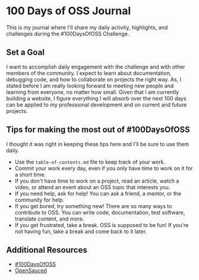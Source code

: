 # 100 Days of OSS Journal

This is my journal where I'll share my daily activity, highlights, and challenges during the #100DaysOfOSS Challenge.

## Set a Goal

I want to accomplish daily engagement with the challenge and with other members of the community. I expect to learn about documentation, debugging code, and how to collaborate on projects the right way. As, I stated before I am really looking forward to meeting new people and learning from everyone, no matter how small. Given that I am currently building a website, I figure everything I will absorb over the next 100 days can be applied to my professional development and on current and future projects.

## Tips for making the most out of #100DaysOfOSS

I thought it was right in keeping these tips here and I'll be sure to use them daily.

- Use the `table-of-contents.md` file to keep track of your work.
- Commit your work every day, even if you only have time to work on it for a short time.
- If you don't have time to work on a project, read an article, watch a video, or attend an event about an OSS topic that interests you.
- If you need help, ask for help! You can ask a friend, a mentor, or the community for help.
- If you get bored, try something new! There are so many ways to contribute to OSS. You can write code, documentation, test software, translate content, and more.
- If you get frustrated, take a break. OSS is supposed to be fun! If you're not having fun, take a break and come back to it later.

## Additional Resources

- [#100DaysOfOSS](https://docs.opensauced.pizza/community/100-days-of-oss/)
- [OpenSauced](https://opensauced.pizza/)
